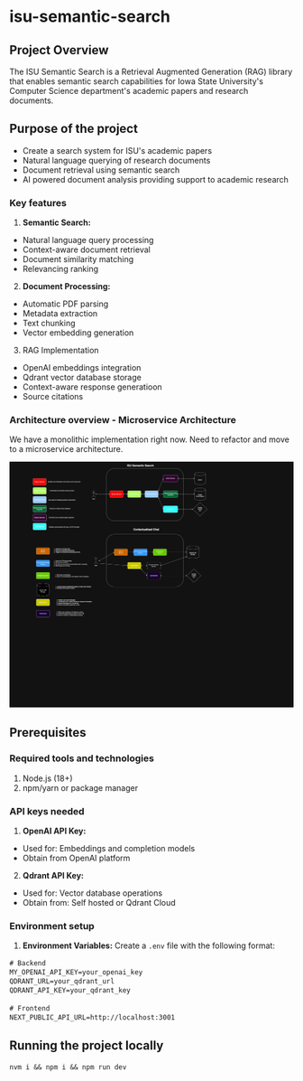 # isu-semantic-search 

## Project Overview

The ISU Semantic Search is a Retrieval Augmented Generation (RAG) library that enables semantic search capabilities for Iowa State University's Computer Science department's academic papers and research documents. 

## Purpose of the project

- Create a search system for ISU's academic papers 
- Natural language querying of research documents 
- Document retrieval using semantic search 
- AI powered document analysis providing support to academic research 

### Key features

1. **Semantic Search:** 
- Natural language query processing 
- Context-aware document retrieval 
- Document similarity matching 
- Relevancing ranking 

2. **Document Processing:** 
- Automatic PDF parsing 
- Metadata extraction 
- Text chunking 
- Vector embedding generation 

3. RAG Implementation 
- OpenAI embeddings integration 
- Qdrant vector database storage 
- Context-aware response generatioon 
- Source citations 

### Architecture overview - Microservice Architecture

We have a monolithic implementation right now. Need to refactor and move to a microservice architecture. 

![alt text](isu-chatbot.jpg)

## Prerequisites

### Required tools and technologies
1. Node.js (18+)
2. npm/yarn or package manager 

### API keys needed 
1. **OpenAI API Key:** 
- Used for: Embeddings and completion models 
- Obtain from OpenAI platform 

2. **Qdrant API Key:** 
- Used for: Vector database operations 
- Obtain from: Self hosted or Qdrant Cloud 

### Environment setup

1. **Environment Variables:** 
Create a `.env` file with the following format: 

```
# Backend
MY_OPENAI_API_KEY=your_openai_key
QDRANT_URL=your_qdrant_url
QDRANT_API_KEY=your_qdrant_key

# Frontend
NEXT_PUBLIC_API_URL=http://localhost:3001
```

## Running the project locally 

```
nvm i && npm i && npm run dev
```